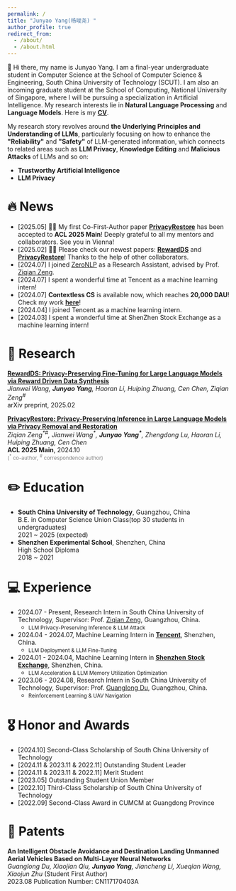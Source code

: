 ```yaml
---
permalink: /
title: "Junyao Yang(杨竣尧) "
author_profile: true
redirect_from: 
  - /about/
  - /about.html
---
```


👋 Hi there, my name is Junyao Yang. I am a final-year undergraduate student in Computer Science at the School of Computer Science & Engineering, South China University of Technology (SCUT). I am also an incoming graduate student at the School of Computing, National University of Singapore, where I will be pursuing a specialization in Artificial Intelligence. My research interests lie in **Natural Language Processing** and **Language Models**. Here is my **[CV](https://drive.google.com/file/d/17UEE4NB9HbyNba8TwQ5oO3y3Tu7hwhZm/view?usp=sharing)**.

My research story revolves around **the Underlying Principles and Understanding of LLMs**, particularly focusing on how to enhance the **"Reliability"** and **"Safety"** of LLM-generated information, which connects to related areas such as **LLM Privacy**, **Knowledge Editing** and **Malicious Attacks** of LLMs and so on:

- **Trustworthy Artificial Intelligence**
- **LLM Privacy**

<!-- - [2025.02] **RewardDS** is available now! Check our work **[here](https://arxiv.org/abs/2502.18517)**! -->
<!-- - [2024.10] **PrivactRestore** is available now! Check our work **[here](https://arxiv.org/abs/2406.01394)**! -->

# 🔥 News
- [2025.05] 🎉🎉 My first Co-First-Author paper **[PrivacyRestore](https://arxiv.org/abs/2406.01394)** has been accepted to **ACL 2025 Main**! Deeply grateful to all my mentors and collaborators. See you in Vienna!
- [2025.02] 🚀🚀 Please check our newest papers: **[RewardDS](https://arxiv.org/abs/2502.18517)** and **[PrivacyRestore](https://arxiv.org/abs/2406.01394)**! Thanks to the help of other collaborators.
- [2024.07] I joined [ZeroNLP](https://github.com/ZeroNLP) as a Research Assistant, advised by Prof. [Ziqian Zeng](https://ziqianzeng.github.io/).
- [2024.07] I spent a wonderful time at Tencent as a machine learning intern!
- [2024.07] **Contextless CS** is available now, which reaches **20,000 DAU**! Check my work **[here](https://kf.qq.com/)**!
- [2024.04] I joined Tencent as a machine learning intern.
- [2024.03] I spent a wonderful time at ShenZhen Stock Exchange as a machine learning intern!

# 🧐 Research 
**[RewardDS: Privacy-Preserving Fine-Tuning for Large Language Models via Reward Driven Data Synthesis](https://arxiv.org/abs/2502.18517)**<br>
*Jianwei Wang, **Junyao Yang**, Haoran Li, Huiping Zhuang, Cen Chen, Ziqian Zeng<sup>\#</sup>*<br>
arXiv preprint, 2025.02 <br>

**[PrivacyRestore: Privacy-Preserving Inference in Large Language Models via Privacy Removal and Restoration](https://arxiv.org/abs/2406.01394)**<br>
*Ziqian Zeng<sup>\*\#</sup>, Jianwei Wang<sup>\*</sup>, **Junyao Yang<sup>\*</sup>**, Zhengdong Lu, Haoran Li, Huiping Zhuang, Cen Chen*<br>
**ACL 2025 Main**, 2024.10 <br>
<span style="color: grey;"><sub>(<sup>\*</sup> co-author, <sup>#</sup> correspondence author)</sub></span>

✏️ Education
======
- **South China University of Technology**, Guangzhou, China  
  B.E. in Computer Science Union Class(top 30 students in undergraduates)  
  2021 ~ 2025 (expected)
- **Shenzhen Experimental School**, Shenzhen, China  
  High School Diploma  
  2018 ~ 2021

💻 Experience
======
- 2024.07 - Present, Research Intern in South China University of Technology, Supervisor: Prof. [Ziqian Zeng](https://ziqianzeng.github.io/),     Guangzhou, China.
  - <small>LLM Privacy-Preserving Inference & LLM Attack</small>
- 2024.04 - 2024.07, Machine Learning Intern in **[Tencent](https://kf.qq.com/)**,     Shenzhen, China.
  - <small>LLM Deployment & LLM Fine-Tuning</small>
- 2024.01 - 2024.04, Machine Learning Intern in **[Shenzhen Stock Exchange](https://www.szse.cn/English/index.html)**,     Shenzhen, China.
  - <small>LLM Acceleration & LLM Memory Utilization Optimization</small>
- 2023.06 - 2024.08, Research Intern in South China University of Technology, Supervisor: Prof. [Guanglong Du](https://www2.scut.edu.cn/duguanglong/),     Guangzhou, China.
  - <small>Reinforcement Learning & UAV Navigation</small>


🎖️ Honor and Awards
======
-	[2024.10] Second-Class Scholarship of South China University of Technology
- [2024.11 & 2023.11 & 2022.11] Outstanding Student Leader 
- [2024.11 & 2023.11 & 2022.11] Merit Student 
- [2023.05] Outstanding Student Union Member
- [2022.10] Third-Class Scholarship of South China University of Technology
- [2022.09] Second-Class Award in CUMCM at Guangdong Province 

📘 Patents
======
**An Intelligent Obstacle Avoidance and Destination Landing Unmanned Aerial Vehicles Based on Multi-Layer Neural Networks**<br>
*Guanglong Du, Xiaojian Qiu, **Junyao Yang**, Jiancheng Li, Xueqian Wang, Xiaojun Zhu* (Student First Author)<br>
2023.08  Publication Number: CN117170403A  
